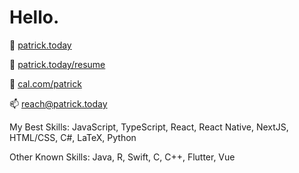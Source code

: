 # Hello.

👤 [patrick.today](https://patrick.today)

📄 [patrick.today/resume](https://patrick.today/resume)

📅 [cal.com/patrick](https://cal.com/patrick)

📫 [reach@patrick.today](mailto:contact@patrick.today)

My Best Skills: JavaScript, TypeScript, React, React Native, NextJS, HTML/CSS, C#, LaTeX, Python

Other Known Skills: Java, R, Swift, C, C++, Flutter, Vue
